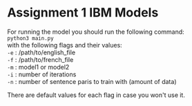 # Assignment 1 IBM Models

For running the model you should run the following command:<br>
`python3 main.py`<br>
with the following flags and their values:<br>
`-e` : /path/to/english_file<br>
`-f` : /path/to/french_file<br>
`-m` : model1 or model2<br>
`-i` : number of iterations<br>
`-n` : number of sentence paris to train with (amount of data)<br>

There are default values for each flag in case you won't use it.
